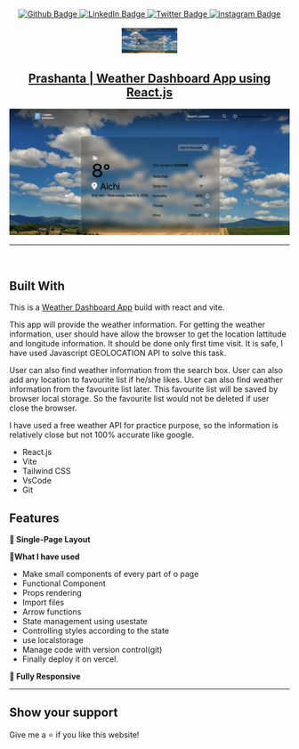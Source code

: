 <div id="badges" align="center">
  <a href="https://github.com/Prasanto19" target="_blank">
    <img src="https://img.shields.io/badge/GitHub-100000?style=for-the-badge&logo=github&logoColor=white" alt="Github Badge"/>
  </a>
  <a href="https://www.linkedin.com/in/prasanto19/" target="_blank">
    <img src="https://img.shields.io/badge/LinkedIn-0077B5?style=for-the-badge&logo=linkedin&logoColor=white" alt="LinkedIn Badge"/>
  </a>
  <a href="https://twitter.com/Prasanto19" target="_blank">
    <img src="https://img.shields.io/badge/Twitter-1DA1F2?style=for-the-badge&logo=twitter&logoColor=white" alt="Twitter Badge"/>
  </a>
  <a href="https://www.instagram.com/prasanto19" target="_blank">
    <img src="https://img.shields.io/badge/Instagram-E4405F?style=for-the-badge&logo=instagram&logoColor=white" alt="instagram Badge"/>
  </a>
</div>
<Br>
<div id="header" align="center">
  <a href="https://weather-dashboard-using-react-2025.vercel.app/" target="_blank"><img src="https://github.com/Prasanto19/weather-dashboard-using-react-2025/blob/main/src/assets/weather-dashboard-desktop.png" width="100"/></a>
</div>
<h2  id="header" align="center" >
  <a  href="https://weather-dashboard-using-react-2025.vercel.app/"  target="_blank">Prashanta | Weather Dashboard App using React.js</a>
</h2>
<div >
  <a href="https://weather-dashboard-using-react-2025.vercel.app/" target="_blank">
   <img alt="Responsive app image" src="https://github.com/Prasanto19/weather-dashboard-using-react-2025/blob/main/src/assets/weather-dashboard-desktop.png" />
  </a>
</div>
<hr>
<br>

## Built With

This is a <a href="https://weather-dashboard-using-react-2025.vercel.app/" target="_blank">Weather Dashboard App</a> build with react and vite.

This app will provide the weather information.
For getting the weather information, user should have allow the browser to get the location lattitude and longitude information. It should be done only first time visit. It is safe, I have used Javascript GEOLOCATION API to solve this task.

User can also find weather information from the search box.
User can also add any location to favourite list if he/she likes.
User can also find weather information from the favourite list later.
This favourite list will be saved by browser local storage. So the favourite list would not be deleted if user close the browser.

I have used a free weather API for practice purpose, so the information is relatively close but not 100% accurate like google.

- React.js
- Vite
- Tailwind CSS
- VsCode
- Git

## Features

**📖 Single-Page Layout**

**🎨What I have used**

- Make small components of every part of o page
- Functional Component
- Props rendering
- Import files
- Arrow functions
- State management using usestate
- Controlling styles according to the state
- use localstorage
- Manage code with version control(git)
- Finally deploy it on vercel.

**📱 Fully Responsive**

<hr>
  
## Show your support
  
Give me a ⭐ if you like this website!
